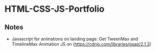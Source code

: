 # HTML-CSS-JS-Portfolio

## Notes
* Javascript for animations on landing page:
  Get TweenMax and TimelineMax Animation JS on (https://cdnjs.com/libraries/gsap/2.1.3) 

  




